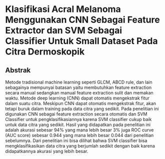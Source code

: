 # Klasifikasi Acral Melanoma Menggunakan CNN Sebagai Feature Extractor dan SVM Sebagai Classifier Untuk Small Dataset Pada Citra Dermoskopik


## Abstrak

Metode tradisional machine learning seperti GLCM, ABCD rule, dan lain sebagainya mempunyai batasan yaitu membutuhkan feature extraction secara manual sedangkan manual feature extraction sulit dan memakan waktu. Metode deep learning (CNN) dapat otomatis mengekstrak fitur dalam suatu citra. Meskipun CNN dapat otomatis mengekstrak fitur, akan tetapi buruk dalam training pada data citra yang sedikit. Pada penelitian ini digunakan CNN sebagai feature extraction secara otomatis dan SVM Classifier untuk pengklasifikasiannya karena SVM classifier cukup baik untuk data citra yang sedikit. Hasil yang didapatkan pada penelitian ini adalah akurasi sebesar 94% yang mana lebih besar 3% juga ROC curve (AUC score) sebesar 0.944 yang mana lebih besar 0.044 dari penelitian sebelumnya. Dari penelitian ini bisa dilihat bahwa SVM classifier bisa mengklasifikasikan data citra yang berjumlah sedikit dengan baik karena didapatkannya akurasi yang lebih besar.
